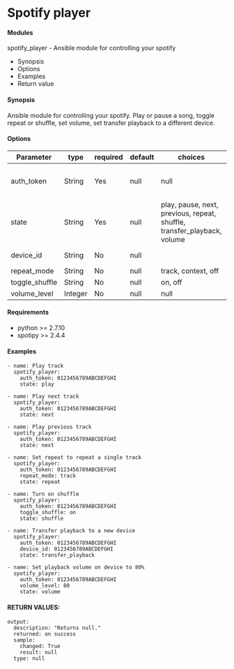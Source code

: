 # Spotify player

#### Modules
spotify_player - Ansible module for controlling your spotify

* Synopsis
* Options
* Examples
* Return value

#### Synopsis

Ansible module for controlling your spotify. Play or pause a song, toggle repeat or shuffle, set volume, set transfer playback to a different device.

#### Options

| Parameter     | type        |required    | default  | choices  | comments |
| ------------- |-------------| ---------|----------- |--------- | -------- |
| auth_token  | String       | Yes     | null       | null     | Spotify authentication token generated from the module `spotify_auth` and `spotify_auth_create_user_token` |
| state         | String      | Yes       | null       | play, pause, next, previous, repeat, shuffle, transfer_playback, volume     | Action to trigger. |
| device_id     | String      | No       | null       |        | Device ID you want to transfer the playback to. |
| repeat_mode   | String      | No       | null       | track, context, off | Set repeat mode. |
| toggle_shuffle | String      | No       | null       | on, off | Set shuffle mode. |
| volume_level | Integer      | No       | null       | null | Volume level in percent. |


#### Requirements  
* python >= 2.7.10
* spotipy >= 2.4.4

#### Examples
```
- name: Play track
  spotify_player:
    auth_token: 0123456789ABCDEFGHI
    state: play

- name: Play next track
  spotify_player:
    auth_token: 0123456789ABCDEFGHI
    state: next

- name: Play previous track
  spotify_player:
    auth_token: 0123456789ABCDEFGHI
    state: next

- name: Set repeat to repeat a single track
  spotify_player:
    auth_token: 0123456789ABCDEFGHI
    repeat_mode: track
    state: repeat

- name: Turn on shuffle
  spotify_player:
    auth_token: 0123456789ABCDEFGHI
    toggle_shuffle: on
    state: shuffle

- name: Transfer playback to a new device
  spotify_player:
    auth_token: 0123456789ABCDEFGHI
    device_id: 0123456789ABCDEFGHI
    state: transfer_playback

- name: Set playback volume on device to 80%
  spotify_player:
    auth_token: 0123456789ABCDEFGHI
    volume_level: 80
    state: volume
```    

#### RETURN VALUES:
```
output:
  description: "Returns null."
  returned: on success
  sample:
    changed: True
    result: null
  type: null
```
